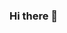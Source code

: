 ### Hi there 👋

<!--
**Meresa16/Meresa16** is a ✨ _special_ ✨ repository because its `README.md` (this file) appears on your GitHub profile.



. 🔭 I’m currently working at Wegagen Bank as Data Analyst
- 🌱 I’m currently learning  Data Warehouse 
- 🤝 I 'm avilable for freelancing.
- 📫 How to reach me meresagidey0938@gmail.com 
- 📄 Know about my experiences

-->
